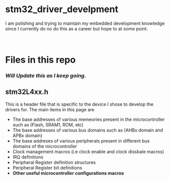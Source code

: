 # stm32_driver_develpment

I am polishing and trying to maintain my embedded development knowledge since I currently do no do this as a career but hope to at some point. <br><br><br>


# Files in this repo 
### ***Will Update this as I keep going***.


## stm32L4xx.h

This is a header file that is specific to the device I shose to develop the drivers for. 
The main items in this page are

- The base addresses of various memeories present in the microcontroller such as (Flash, SRAM1, ROM, etc)
- The base addresses of various bus domains such as (AHBx domain and APBx domain)
- The base addreses of various peripherals present in different bus domains of the microcontroller
- Clock management macros (i.e clock enable and clock dissbale macros)
- IRQ definitions 
- Peripheral Register definition structures 
- Peripheral Register bit definitions 
- **Other useful microcontroller configurations macros** 